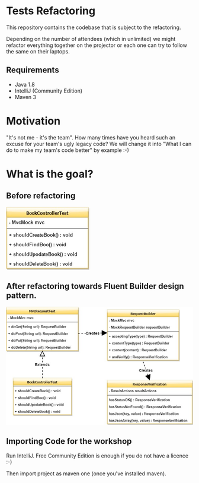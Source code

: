 # Tests Refactoring

This repository contains the codebase that is subject to the refactoring.

Depending on the number of attendees (which in unlimited) we might refactor everything together on the projector or each one can try to follow the same on their laptops.

## Requirements

- Java 1.8
- IntelliJ (Community Edition)
- Maven 3

# Motivation

"It's not me - it's the team". How many times have you heard such an excuse for your team's ugly legacy code?
We will change it into "What I can do to make my team's code better" by example :-)

# What is the goal?

## Before refactoring

![BookControllerTest - Before](Fluent-Builder-0-All-Details-Visible.jpg)

## After refactoring towards Fluent Builder design pattern.

![BookControllerTest - After](Fluent-Builder-3-Request.jpg)

## Importing Code for the workshop

Run IntelliJ. Free Community Edition is enough if you do not have a licence :-)

Then import project as maven one (once you've installed maven).


